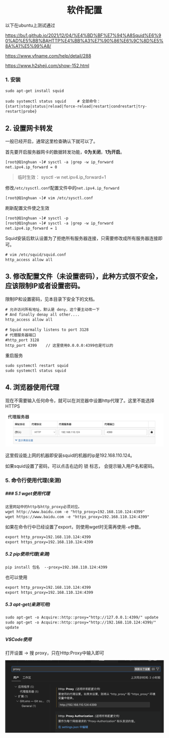 <h1 align="center">软件配置</h1>


以下在ubuntu上测试通过





https://bu1.github.io/2021/12/04/%E4%BD%BF%E7%94%A8Squid%E6%90%AD%E5%BB%BAHTTP%E4%BB%A3%E7%90%86%E6%9C%8D%E5%8A%A1%E5%99%A8/

https://www.yfname.com/help/detail/288

https://www.h2sheji.com/show-152.html



### 1. 安装

```
sudo apt-get install squid

sudo systemctl status squid     # 全部命令：{start|stop|status|reload|force-reload|restart|condrestart|try-restart|probe}
```


## 2. 设置网卡转发

一般已经开启，通常这里检查确认下就可以了。

首先要开启服务器网卡的数据转发功能，**0为关闭**，**1为开启**。

```
[root@Q1nghuan ~]# sysctl -a |grep -w ip_forward
net.ipv4.ip_forward = 0
```

> 临时生效： sysctl -w net.ipv4.ip_forward=1

修改`/etc/sysctl.conf`配置文件中的`net.ipv4.ip_forward`

```
[root@Q1nghuan ~]# vim /etc/sysctl.conf
```



刷新配置文件使之生效

```
[root@Q1nghuan ~]# sysctl -p
[root@Q1nghuan ~]# sysctl -a |grep -w ip_forward
net.ipv4.ip_forward = 1
```

Squid安装后默认设置为了拒绝所有服务器连接，只需要修改成所有服务器连接即可。

```
# vim /etc/squid/squid.conf
http_access allow all
```



## 3. 修改配置文件（未设置密码），此种方式很不安全，应该限制IP或者设置密码。

限制IP和设置密码，见本目录下安全下的文档。

```shell
# 允许访问所有地址，默认是 deny，这个要主动改一下
# And finally denay all other....
http_access allow all

# Squid normally listens to port 3128
# 代理服务器端口
#http_port 3128
http_port 4399    // 这里使用0.0.0.0:4399也是可以的
```



重启服务

```shell
sudo systemctl restart squid
sudo systemctl status squid
```





## 4. 浏览器使用代理

现在不需要输入任何命令，就可以在浏览器中设置http代理了。这里不能选择HTTPS

![image-20241114095540218](软件配置.assets/image-20241114095540218.png)

这里假设能上网的机器即安装squid的机器的ip是192.168.110.124。

如果squid设置了密码，可以点击右边的 锁 标志， 会提示输入用户名和密码。





### 5. 命令行使用代理(亲测)

##### ### 5.1 wget使用代理 

```shell
这里网站中的http与http_proxy必须对应。
wget http://www.baidu.com -e "http_proxy=192.168.110.124:4399"
wget https://www.baidu.com -e "https_proxy=192.168.110.124:4399"
```



如果在命令行中已经设置了export，则使用wget时无需再使用`-e`参数。

```shell
export http_proxy=192.168.110.124:4399
export https_proxy=192.168.110.124:4399
```



##### 5.2 pip使用代理(亲测)

```shell
pip install 包名  --proxy=192.168.110.124:4399
```



也可以使用

```shell
export http_proxy=192.168.110.124:4399
export https_proxy=192.168.110.124:4399
```





##### 5.3 apt-get(亲测可用)

```
sudo apt-get -o Acquire::http::proxy="http://127.0.0.1:4399/" update
sudo apt-get -o Acquire::http::proxy="http://192.168.110.124:4399/" update
```





##### VSCode使用

打开设置 -> 搜 proxy，只在Http:Proxy中输入即可

![image-20241114135622771](软件配置.assets/image-20241114135622771.png)






